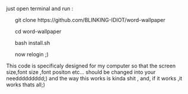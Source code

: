 just open terminal and run :
<ol>
git clone https://github.com/BLINKING-IDIOT/word-wallpaper
  
cd word-wallpaper
  
bash install.sh
  
now relogin ;)
</ol>
This code is specificaly designed for my computer so that the screen size,font size ,font positon etc... should be changed into your needdddddddd;)
and the way this works is kinda shit ,
and,
if it works ,it works thats all;) 
